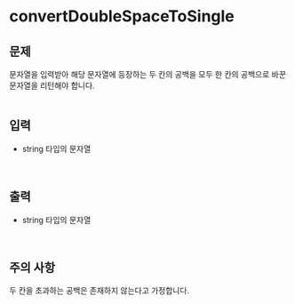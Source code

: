 # convertDoubleSpaceToSingle

## 문제<br>
문자열을 입력받아 해당 문자열에 등장하는 두 칸의 공백을 모두 한 칸의 공백으로 바꾼 문자열을 리턴해야 합니다.<br>
<br>

## 입력
- string 타입의 문자열<br>
<br>

## 출력
- string 타입의 문자열<br>
<br>

## 주의 사항
두 칸을 초과하는 공백은 존재하지 않는다고 가정합니다.<br>
